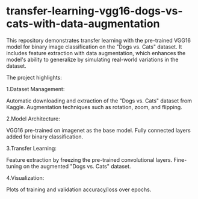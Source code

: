 # transfer-learning-vgg16-dogs-vs-cats-with-data-augmentation

This repository demonstrates transfer learning with the pre-trained VGG16 model for binary image classification on the "Dogs vs. Cats" dataset. It includes feature extraction with data augmentation, which enhances the model's ability to generalize by simulating real-world variations in the dataset.

The project highlights:

1.Dataset Management:

Automatic downloading and extraction of the "Dogs vs. Cats" dataset from Kaggle.
Augmentation techniques such as rotation, zoom, and flipping.

2.Model Architecture:

VGG16 pre-trained on imagenet as the base model.
Fully connected layers added for binary classification.

3.Transfer Learning:

Feature extraction by freezing the pre-trained convolutional layers.
Fine-tuning on the augmented "Dogs vs. Cats" dataset.

4.Visualization:

Plots of training and validation accuracy/loss over epochs.

